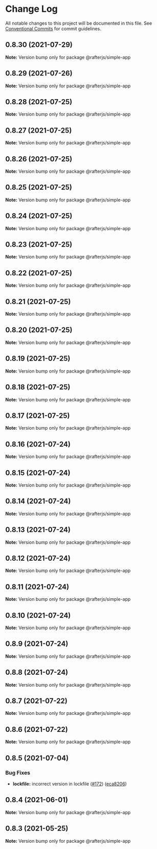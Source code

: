 # Change Log

All notable changes to this project will be documented in this file.
See [Conventional Commits](https://conventionalcommits.org) for commit guidelines.

## 0.8.30 (2021-07-29)

**Note:** Version bump only for package @rafterjs/simple-app





## 0.8.29 (2021-07-26)

**Note:** Version bump only for package @rafterjs/simple-app

## 0.8.28 (2021-07-25)

**Note:** Version bump only for package @rafterjs/simple-app

## 0.8.27 (2021-07-25)

**Note:** Version bump only for package @rafterjs/simple-app

## 0.8.26 (2021-07-25)

**Note:** Version bump only for package @rafterjs/simple-app

## 0.8.25 (2021-07-25)

**Note:** Version bump only for package @rafterjs/simple-app

## 0.8.24 (2021-07-25)

**Note:** Version bump only for package @rafterjs/simple-app

## 0.8.23 (2021-07-25)

**Note:** Version bump only for package @rafterjs/simple-app

## 0.8.22 (2021-07-25)

**Note:** Version bump only for package @rafterjs/simple-app

## 0.8.21 (2021-07-25)

**Note:** Version bump only for package @rafterjs/simple-app

## 0.8.20 (2021-07-25)

**Note:** Version bump only for package @rafterjs/simple-app

## 0.8.19 (2021-07-25)

**Note:** Version bump only for package @rafterjs/simple-app

## 0.8.18 (2021-07-25)

**Note:** Version bump only for package @rafterjs/simple-app

## 0.8.17 (2021-07-25)

**Note:** Version bump only for package @rafterjs/simple-app

## 0.8.16 (2021-07-24)

**Note:** Version bump only for package @rafterjs/simple-app

## 0.8.15 (2021-07-24)

**Note:** Version bump only for package @rafterjs/simple-app

## 0.8.14 (2021-07-24)

**Note:** Version bump only for package @rafterjs/simple-app

## 0.8.13 (2021-07-24)

**Note:** Version bump only for package @rafterjs/simple-app

## 0.8.12 (2021-07-24)

**Note:** Version bump only for package @rafterjs/simple-app

## 0.8.11 (2021-07-24)

**Note:** Version bump only for package @rafterjs/simple-app

## 0.8.10 (2021-07-24)

**Note:** Version bump only for package @rafterjs/simple-app

## 0.8.9 (2021-07-24)

**Note:** Version bump only for package @rafterjs/simple-app

## 0.8.8 (2021-07-24)

**Note:** Version bump only for package @rafterjs/simple-app

## 0.8.7 (2021-07-22)

**Note:** Version bump only for package @rafterjs/simple-app

## 0.8.6 (2021-07-22)

**Note:** Version bump only for package @rafterjs/simple-app

## 0.8.5 (2021-07-04)

### Bug Fixes

- **lockfile:** incorrect version in lockfile ([#172](https://github.com/rafterjs/rafter/issues/172)) ([eca8206](https://github.com/rafterjs/rafter/commit/eca820680574c45714a5cf56560b5f41a1553fa1))

## 0.8.4 (2021-06-01)

**Note:** Version bump only for package @rafterjs/simple-app

## 0.8.3 (2021-05-25)

**Note:** Version bump only for package @rafterjs/simple-app
